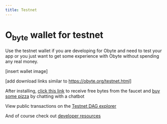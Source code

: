 ```yaml
---
title: Testnet
---
```


# O<sub>byte</sub> wallet for testnet

Use the testnet wallet if you are developing for Obyte and need to test your app or you just want to get some experience with Obyte without spending any real money.

[insert wallet image]

[add download links similar to https://obyte.org/testnet.html]

After installing, [click this link](obyte-tn:AxBxXDnPOzE/AxLHmidAjwLPFtQ6dK3k70zM0yKVeDzC@obyte.org/bb-test#0000) to receive free bytes from the faucet
and [buy some pizza](obyte-tn:AzG28EqBgI9OkDa5yka9gYTqqrfuwt+7mUAUuhaAXLAT@obyte.org/bb-test#0000) by chatting with a chatbot

View public transactions on the [Testnet DAG explorer](https://testnetexplorer.obyte.org)

And of course check out [developer resources](https://developer.obyte.org)
